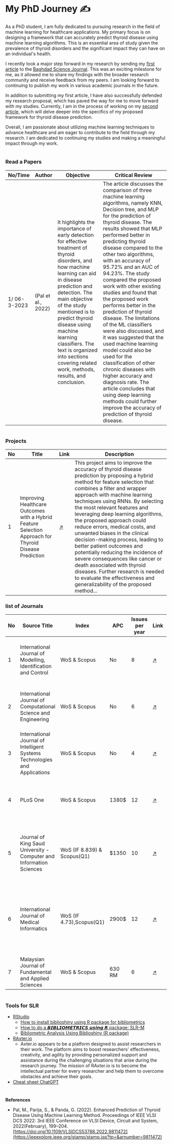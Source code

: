 
# My PhD Journey :writing_hand:

As a PhD student, I am fully dedicated to pursuing research in the field of machine learning for healthcare applications. My primary focus is on designing a framework that can accurately predict thyroid disease using machine learning algorithms. This is an essential area of study given the prevalence of thyroid disorders and the significant impact they can have on an individual's health.

I recently took a major step forward in my research by sending my [first article](https://github.com/Zkri-Saber/MyPhdProject/tree/main/Baghdad%20Science%20Journal) to the [Baghdad Science Journal](https://bsj.uobaghdad.edu.iq/index.php/BSJ/about). This was an exciting milestone for me, as it allowed me to share my findings with the broader research community and receive feedback from my peers. I am looking forward to continuing to publish my work in various academic journals in the future.

In addition to submitting my first article, I have also successfully defended my research proposal, which has paved the way for me to move forward with my studies. Currently, I am in the process of working on my [second article](https://github.com/Zkri-Saber/thyroid-disease-in-high-dimensional-dataseat), which will delve deeper into the specifics of my proposed framework for thyroid disease prediction.

Overall, I am passionate about utilizing machine learning techniques to advance healthcare and am eager to contribute to the field through my research. I am dedicated to continuing my studies and making a meaningful impact through my work.
#
### Read a Papers
|No/Time| Author |Objective| Critical Review|
|--|---|---|---|
|1/ 06-3-2023|(Pal et al., 2022)| It highlights the importance of early detection for effective treatment of thyroid disorders, and how machine learning can aid in disease prediction and detection. The main objective of the study mentioned is to predict thyroid disease using machine learning classifiers. The text is organized into sections covering related work, methods, results, and conclusion.|The article discusses the comparison of three machine learning algorithms, namely KNN, Decision tree, and MLP for the prediction of thyroid disease. The results showed that MLP performed better in predicting thyroid disease compared to the other two algorithms, with an accuracy of 95.72% and an AUC of 94.23%. The study compared the proposed work with other existing studies and found that the proposed work performs better in the prediction of thyroid disease. The limitations of the ML classifiers were also discussed, and it was suggested that the used machine learning model could also be used for the classification of other chronic diseases with higher accuracy and diagnosis rate. The article concludes that using deep learning methods could further improve the accuracy of prediction of thyroid disease.|
#
### Projects
|No| Title | Link | Description |
|--|---|---|---|
|1|Improving Healthcare Outcomes with a Hybrid Feature Selection Approach for Thyroid Disease Prediction|[:arrow_upper_right:](https://github.com/drshahizan/phd/blob/main/dhekre/Hybrid_Feature_Selection_Approach_for_Thyroid_Disease_Prediction.ipynb)|This project aims to improve the accuracy of thyroid disease prediction by proposing a hybrid method for feature selection that combines a filter and wrapper approach with machine learning techniques using RNNs. By selecting the most relevant features and leveraging deep learning algorithms, the proposed approach could reduce errors, medical costs, and unwanted biases in the clinical decision-making process, leading to better patient outcomes and potentially reducing the incidence of severe consequences like cancer or death associated with thyroid diseases. Further research is needed to evaluate the effectiveness and generalizability of the proposed method...|

### list of Journals
|No| Source Title | Index | APC | Issues per year | Link |Topics covered|
|--|---|---|---|---|---|---|
|1|International Journal of Modelling, Identification and Control|WoS & Scopus|No|8|[:arrow_upper_right:](https://www.inderscience.com/jhome.php?jcode=ijmic)| Identification and control Neural network, fuzzy logic enhanced modelling|
|2|International Journal of Computational Science and Engineering|WoS & Scopus|No|6|[:arrow_upper_right:](https://www.inderscience.com/jhome.php?jcode=ijcse)|Applications Machine learning, statistics, deep learning and artificial intelligence|
|3|International Journal of Intelligent Systems Technologies and Applications|WoS & Scopus|No|4|[:arrow_upper_right:](https://www.inderscience.com/jhome.php?jcode=ijista)|Artificial intelligence and knowledge based systems technologies|
|4|PLoS One|WoS & Scopus|1380$|12|[:arrow_upper_right:](https://journals.plos.org/plosone/)|science, engineering, medicine, and the related social sciences and humanities|
|5|Journal of King Saud University - Computer and Information Sciences|WoS (IF 8.839) & Scopus(Q1)|$1350|10|[:arrow_upper_right:](https://www.sciencedirect.com/journal/journal-of-king-saud-university-computer-and-information-sciences)|Machine Learning, Natural Language Processing, Internet of Things, Bioinformatics, etc.|
|6|International Journal of Medical Informatics|WoS (IF 4.73),Scopus(Q1)|2900$|12|[:arrow_upper_right:](https://www.sciencedirect.com/journal/international-journal-of-medical-informatics)| artificial intelligence and, machine learning, hospital information systems, electronic medical record systems|
|7|Malaysian Journal of Fundamental and Applied Sciences|WoS & Scopus| 630 RM|6| [:arrow_upper_right:](https://mjfas.utm.my/index.php/mjfas/about)|image processing,|

#


 ### Tools for SLR
 - [RStudio](https://posit.co/download/rstudio-desktop/)
   - [How to install biblioshiny using R package for bibliometrics](https://www.youtube.com/watch?v=gjxfqzSuiIo)
   - [How to do a 𝘽𝙄𝘽𝙇𝙄𝙊𝙈𝙀𝙏𝙍𝙄𝘾𝙎 𝙪𝙨𝙞𝙣𝙜 𝙍 package: SLR-M](https://www.youtube.com/watch?v=edf5xgc2zHg&t=7s)
   - [Bibliometric Analysis Using Biblioshiny (R package)](https://www.youtube.com/watch?v=xKu6TknKIz0)
  -  [RAxter.io](https://www.raxter.io/)
     * Axter.io appears to be a platform designed to assist researchers in their work. The platform aims to boost researchers' effectiveness, creativity, and agility    by providing personalized support and assistance during the challenging situations that arise during the research journey. The mission of RAxter.io is to become the intellectual partner for every researcher and help them to overcome obstacles and achieve their goals.
   - [Cheat sheet ChatGPT](https://attachments.convertkitcdnn2.com/682688/b0c434c6-e836-49cf-864c-4c8c67d97625/ChatGPT%20Cheat%20Sheet.pdf)
  #
  **References**
   * Pal, M., Parija, S., & Panda, G. (2022). Enhanced Prediction of Thyroid Disease Using Machine Learning Method. Proceedings of IEEE VLSI DCS 2022: 3rd IEEE Conference on VLSI Device, Circuit and System, 2022(February), 199–204. [https://doi.org/10.1109/VLSIDCS53788.2022.9811472](https://ieeexplore.ieee.org/stamp/stamp.jsp?tp=&arnumber=9811472)


 
  
